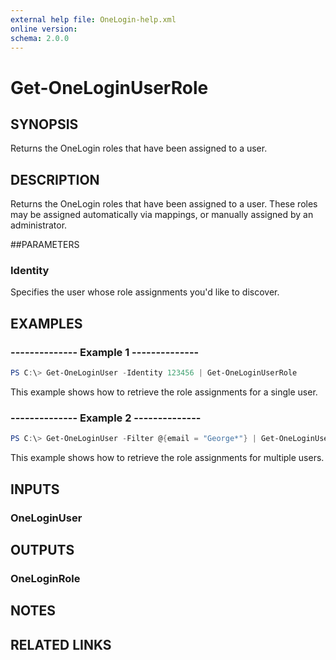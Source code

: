 ```yaml
---
external help file: OneLogin-help.xml
online version: 
schema: 2.0.0
---
```


# Get-OneLoginUserRole

## SYNOPSIS
Returns the OneLogin roles that have been assigned to a user.

## DESCRIPTION
Returns the OneLogin roles that have been assigned to a user. These roles may be assigned automatically via mappings, or manually assigned by an administrator.

##PARAMETERS
### Identity
Specifies the user whose role assignments you'd like to discover.

## EXAMPLES
### --------------  Example 1  --------------

```powershell
PS C:\> Get-OneLoginUser -Identity 123456 | Get-OneLoginUserRole
```

This example shows how to retrieve the role assignments for a single user.

### --------------  Example 2  --------------
```powershell
PS C:\> Get-OneLoginUser -Filter @{email = "George*"} | Get-OneLoginUserRole
```

This example shows how to retrieve the role assignments for multiple users.

## INPUTS
### OneLoginUser

## OUTPUTS
### OneLoginRole

## NOTES

## RELATED LINKS
